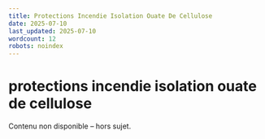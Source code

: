 ```yaml
---
title: Protections Incendie Isolation Ouate De Cellulose
date: 2025-07-10
last_updated: 2025-07-10
wordcount: 12
robots: noindex
---
```


# protections incendie isolation ouate de cellulose

Contenu non disponible – hors sujet.